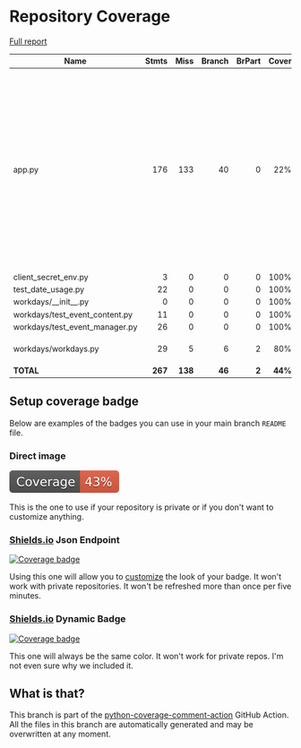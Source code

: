 # Repository Coverage

[Full report](https://htmlpreview.github.io/?https://github.com/acatoire/family-calendar/blob/python-coverage-comment-action-data/htmlcov/index.html)

| Name                             |    Stmts |     Miss |   Branch |   BrPart |   Cover |   Missing |
|--------------------------------- | -------: | -------: | -------: | -------: | ------: | --------: |
| app.py                           |      176 |      133 |       40 |        0 |     22% |27, 34-35, 73-127, 131-136, 139-159, 162-166, 171-190, 197-210, 217-233, 238-254, 276-277, 282-326 |
| client\_secret\_env.py           |        3 |        0 |        0 |        0 |    100% |           |
| test\_date\_usage.py             |       22 |        0 |        0 |        0 |    100% |           |
| workdays/\_\_init\_\_.py         |        0 |        0 |        0 |        0 |    100% |           |
| workdays/test\_event\_content.py |       11 |        0 |        0 |        0 |    100% |           |
| workdays/test\_event\_manager.py |       26 |        0 |        0 |        0 |    100% |           |
| workdays/workdays.py             |       29 |        5 |        6 |        2 |     80% |52, 66-67, 87-88 |
|                        **TOTAL** |  **267** |  **138** |   **46** |    **2** | **44%** |           |


## Setup coverage badge

Below are examples of the badges you can use in your main branch `README` file.

### Direct image

[![Coverage badge](https://raw.githubusercontent.com/acatoire/family-calendar/python-coverage-comment-action-data/badge.svg)](https://htmlpreview.github.io/?https://github.com/acatoire/family-calendar/blob/python-coverage-comment-action-data/htmlcov/index.html)

This is the one to use if your repository is private or if you don't want to customize anything.

### [Shields.io](https://shields.io) Json Endpoint

[![Coverage badge](https://img.shields.io/endpoint?url=https://raw.githubusercontent.com/acatoire/family-calendar/python-coverage-comment-action-data/endpoint.json)](https://htmlpreview.github.io/?https://github.com/acatoire/family-calendar/blob/python-coverage-comment-action-data/htmlcov/index.html)

Using this one will allow you to [customize](https://shields.io/endpoint) the look of your badge.
It won't work with private repositories. It won't be refreshed more than once per five minutes.

### [Shields.io](https://shields.io) Dynamic Badge

[![Coverage badge](https://img.shields.io/badge/dynamic/json?color=brightgreen&label=coverage&query=%24.message&url=https%3A%2F%2Fraw.githubusercontent.com%2Facatoire%2Ffamily-calendar%2Fpython-coverage-comment-action-data%2Fendpoint.json)](https://htmlpreview.github.io/?https://github.com/acatoire/family-calendar/blob/python-coverage-comment-action-data/htmlcov/index.html)

This one will always be the same color. It won't work for private repos. I'm not even sure why we included it.

## What is that?

This branch is part of the
[python-coverage-comment-action](https://github.com/marketplace/actions/python-coverage-comment)
GitHub Action. All the files in this branch are automatically generated and may be
overwritten at any moment.
